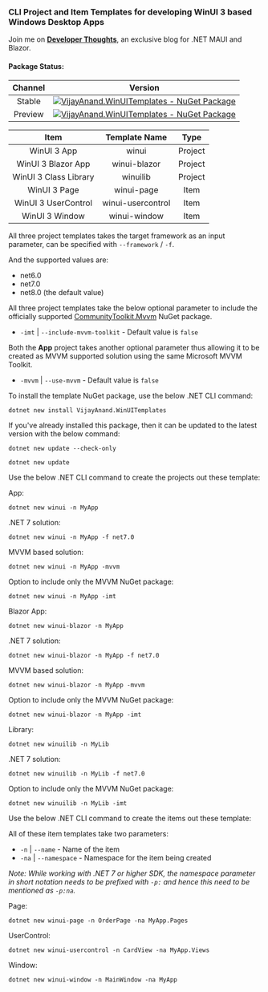 ### CLI Project and Item Templates for developing WinUI 3 based Windows Desktop Apps

Join me on [**Developer Thoughts**](https://egvijayanand.in/ "Developer Thoughts"), an exclusive blog for .NET MAUI and Blazor.

#### Package Status:

|Channel|Version|
|:---:|:---:|
|Stable|[![VijayAnand.WinUITemplates - NuGet Package](https://badgen.net/nuget/v/VijayAnand.WinUITemplates/?icon=nuget)](https://www.nuget.org/packages/VijayAnand.WinUITemplates/ "WinUI CLI Templates (Stable)")|
|Preview|[![VijayAnand.WinUITemplates - NuGet Package](https://badgen.net/nuget/v/VijayAnand.WinUITemplates/latest?icon=nuget)](https://www.nuget.org/packages/VijayAnand.WinUITemplates/absoluteLatest "WinUI CLI Templates (Preview)")|

<!-- CLI project template for developing `WinUI 3` App and Class Library and is named as `winui` and `winuilib` respectively. -->

|Item|Template Name|Type|
|:---:|:---:|:---:|
|WinUI 3 App|winui|Project|
|WinUI 3 Blazor App|winui-blazor|Project|
|WinUI 3 Class Library|winuilib|Project|
|WinUI 3 Page|winui-page|Item|
|WinUI 3 UserControl|winui-usercontrol|Item|
|WinUI 3 Window|winui-window|Item|

All three project templates takes the target framework as an input parameter, can be specified with `--framework` / `-f`.

And the supported values are:

* net6.0
* net7.0
* net8.0 (the default value)

All three project templates take the below optional parameter to include the officially supported [CommunityToolkit.Mvvm](https://www.nuget.org/packages/CommunityToolkit.Mvvm) NuGet package.

* `-imt` | `--include-mvvm-toolkit` - Default value is `false`

Both the **App** project takes another optional parameter thus allowing it to be created as MVVM supported solution using the same Microsoft MVVM Toolkit.

* `-mvvm` | `--use-mvvm` - Default value is `false`

<!-- CLI item template for `WinUI 3` Page, UserControl, and Window and is named as `winui-page`, `winui-usercontrol`, and `winui-window` respectively. -->

To install the template NuGet package, use the below .NET CLI command:

```shell
dotnet new install VijayAnand.WinUITemplates
```

If you've already installed this package, then it can be updated to the latest version with the below command:

```shell
dotnet new update --check-only
```
```shell
dotnet new update
```

Use the below .NET CLI command to create the projects out these template:

App:
```shell
dotnet new winui -n MyApp
```
.NET 7 solution:
```shell
dotnet new winui -n MyApp -f net7.0
```
MVVM based solution:
```shell
dotnet new winui -n MyApp -mvvm
```
Option to include only the MVVM NuGet package:
```shell
dotnet new winui -n MyApp -imt
```

Blazor App:
```shell
dotnet new winui-blazor -n MyApp
```
.NET 7 solution:
```shell
dotnet new winui-blazor -n MyApp -f net7.0
```
MVVM based solution:
```shell
dotnet new winui-blazor -n MyApp -mvvm
```
Option to include only the MVVM NuGet package:
```shell
dotnet new winui-blazor -n MyApp -imt
```

Library:
```shell
dotnet new winuilib -n MyLib
```
.NET 7 solution:
```shell
dotnet new winuilib -n MyLib -f net7.0
```
Option to include only the MVVM NuGet package:
```shell
dotnet new winuilib -n MyLib -imt
```

Use the below .NET CLI command to create the items out these template:

All of these item templates take two parameters:

* `-n` | `--name` - Name of the item
* `-na` | `--namespace` - Namespace for the item being created

*Note: While working with .NET 7 or higher SDK, the namespace parameter in short notation needs to be prefixed with `-p:` and hence this need to be mentioned as `-p:na`.*

Page:
```shell
dotnet new winui-page -n OrderPage -na MyApp.Pages
```

UserControl:
```shell
dotnet new winui-usercontrol -n CardView -na MyApp.Views
```

Window:
```shell
dotnet new winui-window -n MainWindow -na MyApp
```
